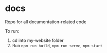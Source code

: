 # docs
Repo for all documentation-related code

To run:
1. cd into my-website folder
2. Run `npm run build`, `npm run serve`, `npm start`
